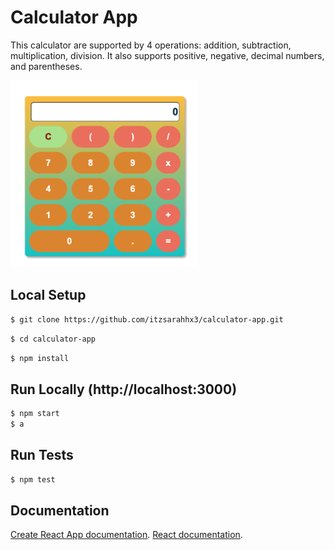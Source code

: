 # Calculator App

This calculator are supported by 4 operations: addition, subtraction, multiplication, division. It also supports positive, negative, decimal numbers, and parentheses.

<img src="./public/calculator.png" width="300">

## Local Setup

```sh
$ git clone https://github.com/itzsarahhx3/calculator-app.git
```

```sh
$ cd calculator-app
```

```sh
$ npm install
```

## Run Locally (http://localhost:3000)

```sh
$ npm start
$ a
```

## Run Tests

```sh
$ npm test
```

## Documentation

[Create React App documentation](https://facebook.github.io/create-react-app/docs/getting-started).
[React documentation](https://reactjs.org/).
